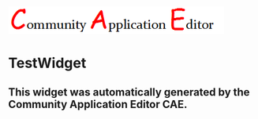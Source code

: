 ![CAE](https://github.com/CAE-Community-Application-Editor/frontendComponent-TestWidget/blob/gh-pages/img/logo.png)  

TestWidget
===================


This widget was automatically generated by the Community Application Editor CAE.  
---------------
